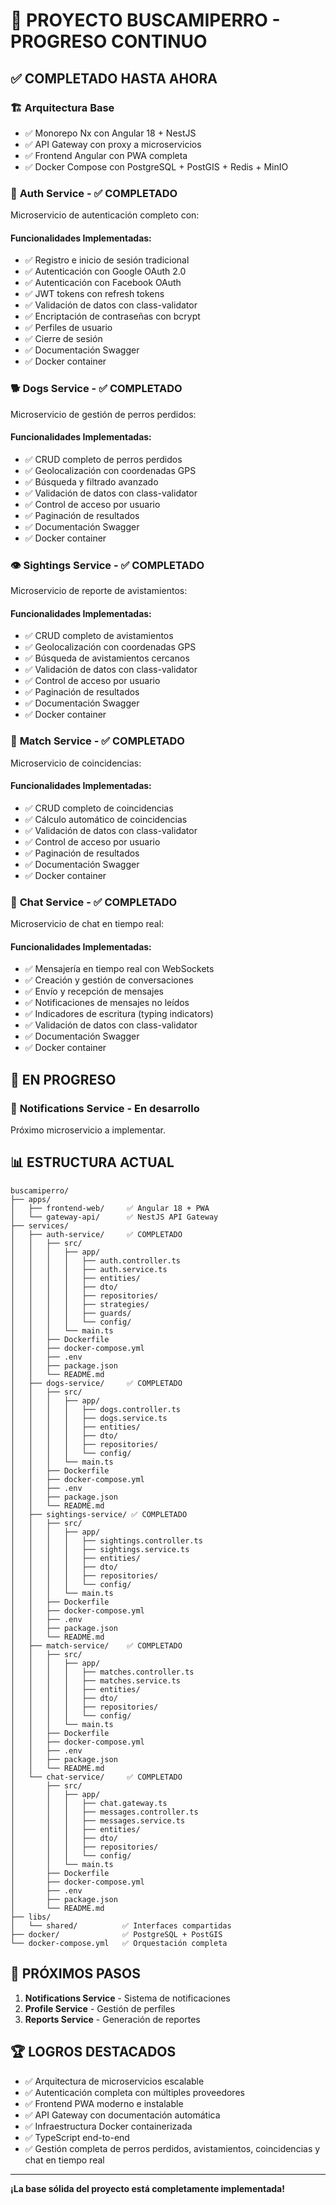 # 🎉 PROYECTO BUSCAMIPERRO - PROGRESO CONTINUO

## ✅ **COMPLETADO HASTA AHORA**

### 🏗️ **Arquitectura Base**
- ✅ Monorepo Nx con Angular 18 + NestJS
- ✅ API Gateway con proxy a microservicios
- ✅ Frontend Angular con PWA completa
- ✅ Docker Compose con PostgreSQL + PostGIS + Redis + MinIO

### 🔑 **Auth Service** - ✅ **COMPLETADO**
Microservicio de autenticación completo con:

#### **Funcionalidades Implementadas:**
- ✅ Registro e inicio de sesión tradicional
- ✅ Autenticación con Google OAuth 2.0
- ✅ Autenticación con Facebook OAuth
- ✅ JWT tokens con refresh tokens
- ✅ Validación de datos con class-validator
- ✅ Encriptación de contraseñas con bcrypt
- ✅ Perfiles de usuario
- ✅ Cierre de sesión
- ✅ Documentación Swagger
- ✅ Docker container

### 🐕 **Dogs Service** - ✅ **COMPLETADO**
Microservicio de gestión de perros perdidos:

#### **Funcionalidades Implementadas:**
- ✅ CRUD completo de perros perdidos
- ✅ Geolocalización con coordenadas GPS
- ✅ Búsqueda y filtrado avanzado
- ✅ Validación de datos con class-validator
- ✅ Control de acceso por usuario
- ✅ Paginación de resultados
- ✅ Documentación Swagger
- ✅ Docker container

### 👁️ **Sightings Service** - ✅ **COMPLETADO**
Microservicio de reporte de avistamientos:

#### **Funcionalidades Implementadas:**
- ✅ CRUD completo de avistamientos
- ✅ Geolocalización con coordenadas GPS
- ✅ Búsqueda de avistamientos cercanos
- ✅ Validación de datos con class-validator
- ✅ Control de acceso por usuario
- ✅ Paginación de resultados
- ✅ Documentación Swagger
- ✅ Docker container

### 🔗 **Match Service** - ✅ **COMPLETADO**
Microservicio de coincidencias:

#### **Funcionalidades Implementadas:**
- ✅ CRUD completo de coincidencias
- ✅ Cálculo automático de coincidencias
- ✅ Validación de datos con class-validator
- ✅ Control de acceso por usuario
- ✅ Paginación de resultados
- ✅ Documentación Swagger
- ✅ Docker container

### 💬 **Chat Service** - ✅ **COMPLETADO**
Microservicio de chat en tiempo real:

#### **Funcionalidades Implementadas:**
- ✅ Mensajería en tiempo real con WebSockets
- ✅ Creación y gestión de conversaciones
- ✅ Envío y recepción de mensajes
- ✅ Notificaciones de mensajes no leídos
- ✅ Indicadores de escritura (typing indicators)
- ✅ Validación de datos con class-validator
- ✅ Documentación Swagger
- ✅ Docker container

## 🚀 **EN PROGRESO**

### 🔔 **Notifications Service** - En desarrollo
Próximo microservicio a implementar.

## 📊 **ESTRUCTURA ACTUAL**

```
buscamiperro/
├── apps/
│   ├── frontend-web/     ✅ Angular 18 + PWA
│   └── gateway-api/      ✅ NestJS API Gateway
├── services/
│   ├── auth-service/     ✅ COMPLETADO
│   │   ├── src/
│   │   │   ├── app/
│   │   │   │   ├── auth.controller.ts
│   │   │   │   ├── auth.service.ts
│   │   │   │   ├── entities/
│   │   │   │   ├── dto/
│   │   │   │   ├── repositories/
│   │   │   │   ├── strategies/
│   │   │   │   ├── guards/
│   │   │   │   └── config/
│   │   │   └── main.ts
│   │   ├── Dockerfile
│   │   ├── docker-compose.yml
│   │   ├── .env
│   │   ├── package.json
│   │   └── README.md
│   ├── dogs-service/     ✅ COMPLETADO
│   │   ├── src/
│   │   │   ├── app/
│   │   │   │   ├── dogs.controller.ts
│   │   │   │   ├── dogs.service.ts
│   │   │   │   ├── entities/
│   │   │   │   ├── dto/
│   │   │   │   ├── repositories/
│   │   │   │   └── config/
│   │   │   └── main.ts
│   │   ├── Dockerfile
│   │   ├── docker-compose.yml
│   │   ├── .env
│   │   ├── package.json
│   │   └── README.md
│   ├── sightings-service/ ✅ COMPLETADO
│   │   ├── src/
│   │   │   ├── app/
│   │   │   │   ├── sightings.controller.ts
│   │   │   │   ├── sightings.service.ts
│   │   │   │   ├── entities/
│   │   │   │   ├── dto/
│   │   │   │   ├── repositories/
│   │   │   │   └── config/
│   │   │   └── main.ts
│   │   ├── Dockerfile
│   │   ├── docker-compose.yml
│   │   ├── .env
│   │   ├── package.json
│   │   └── README.md
│   ├── match-service/    ✅ COMPLETADO
│   │   ├── src/
│   │   │   ├── app/
│   │   │   │   ├── matches.controller.ts
│   │   │   │   ├── matches.service.ts
│   │   │   │   ├── entities/
│   │   │   │   ├── dto/
│   │   │   │   ├── repositories/
│   │   │   │   └── config/
│   │   │   └── main.ts
│   │   ├── Dockerfile
│   │   ├── docker-compose.yml
│   │   ├── .env
│   │   ├── package.json
│   │   └── README.md
│   └── chat-service/     ✅ COMPLETADO
│       ├── src/
│       │   ├── app/
│       │   │   ├── chat.gateway.ts
│       │   │   ├── messages.controller.ts
│       │   │   ├── messages.service.ts
│       │   │   ├── entities/
│       │   │   ├── dto/
│       │   │   ├── repositories/
│       │   │   └── config/
│       │   └── main.ts
│       ├── Dockerfile
│       ├── docker-compose.yml
│       ├── .env
│       ├── package.json
│       └── README.md
├── libs/
│   └── shared/          ✅ Interfaces compartidas
├── docker/              ✅ PostgreSQL + PostGIS
└── docker-compose.yml   ✅ Orquestación completa
```

## 🎯 **PRÓXIMOS PASOS**

1. **Notifications Service** - Sistema de notificaciones
2. **Profile Service** - Gestión de perfiles
3. **Reports Service** - Generación de reportes

## 🏆 **LOGROS DESTACADOS**

- ✅ Arquitectura de microservicios escalable
- ✅ Autenticación completa con múltiples proveedores
- ✅ Frontend PWA moderno e instalable
- ✅ API Gateway con documentación automática
- ✅ Infraestructura Docker containerizada
- ✅ TypeScript end-to-end
- ✅ Gestión completa de perros perdidos, avistamientos, coincidencias y chat en tiempo real

---

**¡La base sólida del proyecto está completamente implementada!**